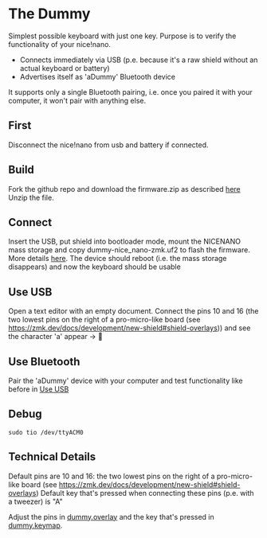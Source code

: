 # The Dummy

Simplest possible keyboard with just one key. Purpose is to verify the functionality of your nice!nano.
- Connects immediately via USB (p.e. because it's a raw shield without an actual keyboard or battery)
- Advertises itself as 'aDummy' Bluetooth device

It supports only a single Bluetooth pairing, i.e. once you paired it with your computer, it won't pair with anything else.

## First
Disconnect the nice!nano from usb and battery if connected.

## Build
Fork the github repo and download the firmware.zip as described [here](https://zmk.dev/docs/user-setup#download-the-archive)
Unzip the file.

## Connect
Insert the USB, put shield into bootloader mode, mount the NICENANO mass storage 
 and copy dummy-nice_nano-zmk.uf2 to flash the firmware. More details [here](https://zmk.dev/docs/user-setup#flashing-uf2-files).
The device should reboot (i.e. the mass storage disappears) and now the keyboard should be usable

## Use USB
Open a text editor with an empty document.
Connect the pins 10 and 16 (the two lowest pins on the right of a pro-micro-like board (see https://zmk.dev/docs/development/new-shield#shield-overlays)) and see the character 'a' appear -> 🤯

## Use Bluetooth
Pair the 'aDummy' device with your computer and test functionality like before in [Use USB](#use-usb)

## Debug
`sudo tio /dev/ttyACM0`

## Technical Details
Default pins are 10 and 16: the two lowest pins on the right of a pro-micro-like board (see https://zmk.dev/docs/development/new-shield#shield-overlays)
Default key that's pressed when connecting these pins (p.e. with a tweezer) is "A"

Adjust the pins in [dummy.overlay](dummy.overlay) and the key that's pressed in [dummy.keymap](dummy.keymap).

